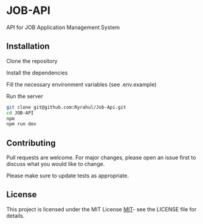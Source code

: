 # JOB-API

API for JOB Application Management System



## Installation

Clone the repository

Install the dependencies

Fill the necessary environment variables (see .env.example)

Run the server

```bash
git clone git@github.com:Ryrahul/Job-Api.git
cd JOB-API
npm
npm run dev
```



## Contributing

Pull requests are welcome. For major changes, please open an issue first
to discuss what you would like to change.

Please make sure to update tests as appropriate.

## License
This project is licensed under the MIT License [MIT](https://choosealicense.com/licenses/mit/)- see the LICENSE file for details.

